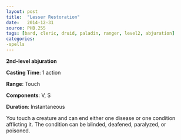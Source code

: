 ```yaml
---
layout: post
title:  "Lesser Restoration"
date:   2014-12-31
source: PHB.255
tags: [bard, cleric, druid, paladin, ranger, level2, abjuration]
categories:
-spells
---
```


**2nd-level abjuration**

**Casting Time**: 1 action

**Range**: Touch

**Components**: V, S

**Duration**: Instantaneous

You touch a creature and can end either one disease or one condition afflicting it. The condition can be blinded, deafened, paralyzed, or poisoned.

